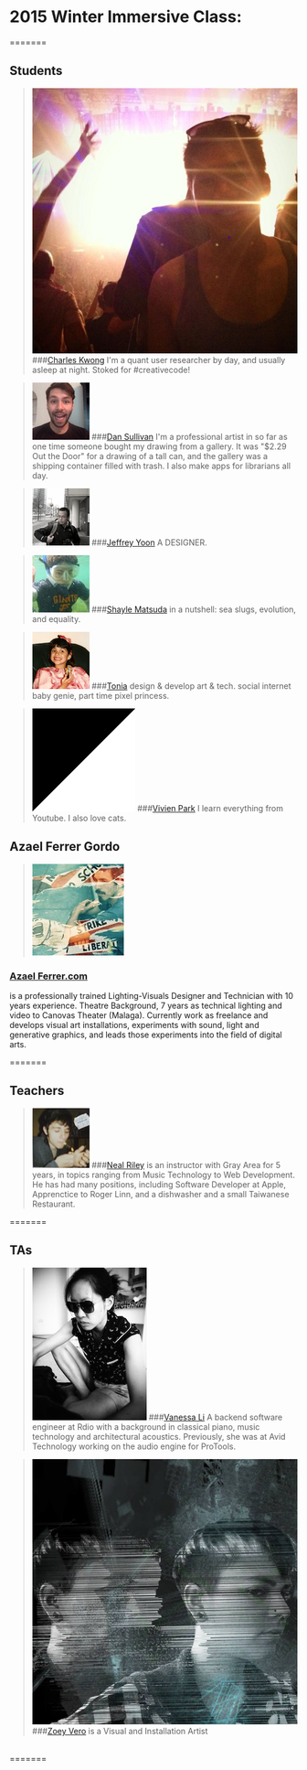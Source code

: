 # 2015 Winter Immersive Class:
=======
## Students

> ![](img/chuck.jpg)
###[Charles Kwong](https://github.com/chuckySF)
I'm a quant user researcher by day, and usually asleep at night. Stoked for #creativecode!

> ![](img/ds.png)
###[Dan Sullivan](https://github.com/dullivan)
I'm a professional artist in so far as one time someone bought my drawing from a gallery. It was "$2.29 Out the Door" for a drawing of a tall can, and the gallery was a shipping container filled with trash. I also make apps for librarians all day.

> ![](img/jy.jpg)
###[Jeffrey Yoon](https://www.flickr.com/photos/7258294@N06/)
A DESIGNER.

> ![](img/sm.jpg)
###[Shayle Matsuda](http://www.scienceneat.org)
in a nutshell: sea slugs, evolution, and equality.  

> ![](img/tonia.png)
###[Tonia](http://konversation.us)
design & develop art & tech. social internet baby genie, part time pixel princess.

> ![](img/vp.gif)
###[Vivien Park](http://gravitymax.wordpress.com)
I learn everything from Youtube. I also love cats.

## Azael Ferrer Gordo
>![](img/kk.jpg) 
### [Azael Ferrer.com](http://www.azaelferrer.com/)
is a professionally trained Lighting-Visuals Designer and Technician with 10 years experience. Theatre Background, 7 years as technical lighting and video to Canovas Theater (Malaga). Currently work as freelance and develops visual art installations, experiments with sound, light and generative graphics, and leads those experiments into the field of digital arts. 

=======
## Teachers

> ![](img/nr.png)
###[Neal Riley](http://www.nealmakesnoise.com)
is an instructor with Gray Area for 5 years, in topics ranging from Music Technology to Web Development.  He has had many positions, including Software Developer at Apple, Apprenctice to Roger Linn, and a dishwasher and a small Taiwanese Restaurant.

=======
## TAs

> ![](img/vl.jpg)
###[Vanessa Li](https://github.com/devanessa) 
A backend software engineer at Rdio with a background in classical piano, music technology and architectural acoustics. Previously, she was at Avid Technology working on the audio engine for ProTools.

> ![](img/zv.jpg)
###[Zoey Vero](www.zoeyvero.com) is a Visual and Installation Artist
<br />
=======
